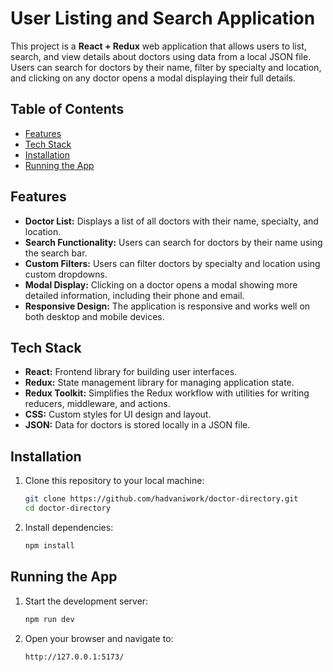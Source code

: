 # User Listing and Search Application

This project is a **React + Redux** web application that allows users to list, search, and view details about doctors using data from a local JSON file. Users can search for doctors by their name, filter by specialty and location, and clicking on any doctor opens a modal displaying their full details.

## Table of Contents

- [Features](#features)
- [Tech Stack](#tech-stack)
- [Installation](#installation)
- [Running the App](#running-the-app)

## Features

- **Doctor List:** Displays a list of all doctors with their name, specialty, and location.
- **Search Functionality:** Users can search for doctors by their name using the search bar.
- **Custom Filters:** Users can filter doctors by specialty and location using custom dropdowns.
- **Modal Display:** Clicking on a doctor opens a modal showing more detailed information, including their phone and email.
- **Responsive Design:** The application is responsive and works well on both desktop and mobile devices.

## Tech Stack

- **React:** Frontend library for building user interfaces.
- **Redux:** State management library for managing application state.
- **Redux Toolkit:** Simplifies the Redux workflow with utilities for writing reducers, middleware, and actions.
- **CSS:** Custom styles for UI design and layout.
- **JSON:** Data for doctors is stored locally in a JSON file.

## Installation

1. Clone this repository to your local machine:

   ```bash
   git clone https://github.com/hadvaniwork/doctor-directory.git
   cd doctor-directory
   ```

2. Install dependencies:
   ```bash
   npm install
   ```

## Running the App

1. Start the development server:

   ```bash
   npm run dev
   ```

2. Open your browser and navigate to:
   ```
   http://127.0.0.1:5173/
   ```
